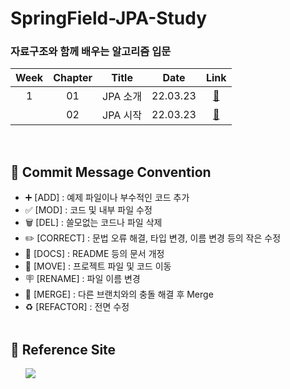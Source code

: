 # SpringField-JPA-Study

### 자료구조와 함께 배우는 알고리즘 입문

| Week | Chapter | Title | Date | Link |
| :--: | :-----: | :---: | :--: | :--: |
| 1 | 01 | JPA 소개 | 22.03.23 | <a href="">🔗</a> |
|   | 02 | JPA 시작 | 22.03.23 | <a href="https://github.com/b1urrrr/SpringField-JPA-Study/tree/main/ch02-jpa-start1">🔗</a> |

<!--
|  |  |  | 22. | <a href="">🔗</a> |
-->

<br>

## 📍 Commit Message Convention
- ➕ [ADD] : 예제 파일이나 부수적인 코드 추가
- ✅ [MOD] : 코드 및 내부 파일 수정
- 🗑 [DEL] : 쓸모없는 코드나 파일 삭제
- ✏️ [CORRECT] : 문법 오류 해결, 타입 변경, 이름 변경 등의 작은 수정
- 📄 [DOCS] : README 등의 문서 개정
- 🚚 [MOVE] : 프로젝트 파일 및 코드 이동
- 🪧 [RENAME] : 파일 이름 변경
- 🔀 [MERGE] : 다른 브랜치와의 충돌 해결 후 Merge
- ♻️ [REFACTOR] : 전면 수정
<br></br>

## 📍 Reference Site
&nbsp;&nbsp;&nbsp;&nbsp;&nbsp; <a href="https://teal-floss-6e7.notion.site/Java-ORM-Standard-JPA-Programming-b6e6fbdd78524e669e74db42e5c9436d"><img src="https://img.shields.io./badge/Notion-000000?style=for-the-badge&logo=notion&logoColor=white"></a>
